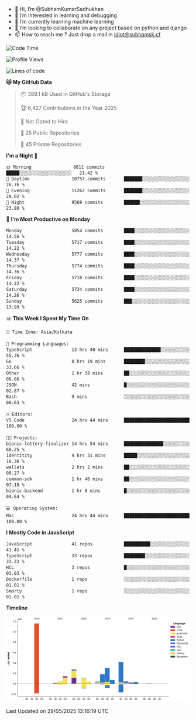 - 👋 Hi, I’m @SubhamKumarSadhukhan
- 👀 I’m interested in learning and debugging
- 🌱 I’m currently learning machine learning
- 💞️ I’m looking to collaborate on any project based on python and django
- 📫 How to reach me ?
      Just drop a mail in idiot@subhamsk.cf

<!---
SubhamKumarSadhukhan/SubhamKumarSadhukhan is a ✨ special ✨ repository because its `README.md` (this file) appears on your GitHub profile.
You can click the Preview link to take a look at your changes.
--->


<!--START_SECTION:waka-->
![Code Time](http://img.shields.io/badge/Code%20Time-2%2C936%20hrs%206%20mins-blue)

![Profile Views](http://img.shields.io/badge/Profile%20Views-1-blue)

![Lines of code](https://img.shields.io/badge/From%20Hello%20World%20I%27ve%20Written-2.9%20million%20lines%20of%20code-blue)

**🐱 My GitHub Data** 

> 📦 389.1 kB Used in GitHub's Storage 
 > 
> 🏆 6,427 Contributions in the Year 2025
 > 
> 🚫 Not Opted to Hire
 > 
> 📜 25 Public Repositories 
 > 
> 🔑 45 Private Repositories 
 > 
**I'm a Night 🦉** 

```text
🌞 Morning                8611 commits        █████░░░░░░░░░░░░░░░░░░░░   21.42 % 
🌆 Daytime                10757 commits       ███████░░░░░░░░░░░░░░░░░░   26.76 % 
🌃 Evening                11262 commits       ███████░░░░░░░░░░░░░░░░░░   28.02 % 
🌙 Night                  9569 commits        ██████░░░░░░░░░░░░░░░░░░░   23.80 % 
```
📅 **I'm Most Productive on Monday** 

```text
Monday                   5854 commits        ████░░░░░░░░░░░░░░░░░░░░░   14.56 % 
Tuesday                  5717 commits        ████░░░░░░░░░░░░░░░░░░░░░   14.22 % 
Wednesday                5777 commits        ████░░░░░░░░░░░░░░░░░░░░░   14.37 % 
Thursday                 5774 commits        ████░░░░░░░░░░░░░░░░░░░░░   14.36 % 
Friday                   5718 commits        ████░░░░░░░░░░░░░░░░░░░░░   14.22 % 
Saturday                 5734 commits        ████░░░░░░░░░░░░░░░░░░░░░   14.26 % 
Sunday                   5625 commits        ███░░░░░░░░░░░░░░░░░░░░░░   13.99 % 
```


📊 **This Week I Spent My Time On** 

```text
🕑︎ Time Zone: Asia/Kolkata

💬 Programming Languages: 
TypeScript               13 hrs 40 mins      ██████████████░░░░░░░░░░░   55.26 % 
Go                       8 hrs 19 mins       ████████░░░░░░░░░░░░░░░░░   33.66 % 
Other                    1 hr 38 mins        ██░░░░░░░░░░░░░░░░░░░░░░░   06.66 % 
JSON                     42 mins             █░░░░░░░░░░░░░░░░░░░░░░░░   02.87 % 
Bash                     9 mins              ░░░░░░░░░░░░░░░░░░░░░░░░░   00.63 % 

🔥 Editors: 
VS Code                  24 hrs 44 mins      █████████████████████████   100.00 % 

🐱‍💻 Projects: 
bionic-lottery-finalizer 14 hrs 54 mins      ███████████████░░░░░░░░░░   60.25 % 
identitity               4 hrs 31 mins       █████░░░░░░░░░░░░░░░░░░░░   18.30 % 
wallets                  2 hrs 2 mins        ██░░░░░░░░░░░░░░░░░░░░░░░   08.27 % 
common-sdk               1 hr 46 mins        ██░░░░░░░░░░░░░░░░░░░░░░░   07.18 % 
bionic-backend           1 hr 8 mins         █░░░░░░░░░░░░░░░░░░░░░░░░   04.64 % 

💻 Operating System: 
Mac                      24 hrs 44 mins      █████████████████████████   100.00 % 
```

**I Mostly Code in JavaScript** 

```text
JavaScript               41 repos            ██████████░░░░░░░░░░░░░░░   41.41 % 
TypeScript               33 repos            ████████░░░░░░░░░░░░░░░░░   33.33 % 
HCL                      3 repos             █░░░░░░░░░░░░░░░░░░░░░░░░   03.03 % 
Dockerfile               1 repo              ░░░░░░░░░░░░░░░░░░░░░░░░░   01.01 % 
Smarty                   1 repo              ░░░░░░░░░░░░░░░░░░░░░░░░░   01.01 % 
```



**Timeline**

![Lines of Code chart](https://raw.githubusercontent.com/SubhamKumarSadhukhan/SubhamKumarSadhukhan/main/assets/bar_graph.png)


 Last Updated on 29/05/2025 13:16:19 UTC
<!--END_SECTION:waka-->
